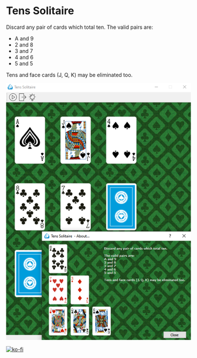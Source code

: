 # Tens Solitaire

Discard any pair of cards which total ten.
The valid pairs are:
* A and 9
* 2 and 8
* 3 and 7
* 4 and 6
* 5 and 5

Tens and face cards (J, Q, K) may be eliminated too.

![screenshot](/Documentations/screenshot-0.0.1.png)

[![ko-fi](https://ko-fi.com/img/githubbutton_sm.svg)](https://ko-fi.com/J3J06YG5P)
